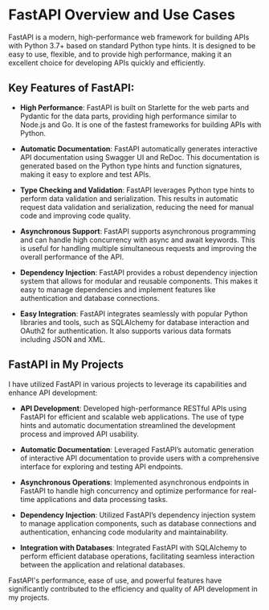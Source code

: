 # FastAPI Overview and Use Cases

FastAPI is a modern, high-performance web framework for building APIs with Python 3.7+ based on standard Python type hints. It is designed to be easy to use, flexible, and to provide high performance, making it an excellent choice for developing APIs quickly and efficiently.

## Key Features of FastAPI:

- **High Performance**: FastAPI is built on Starlette for the web parts and Pydantic for the data parts, providing high performance similar to Node.js and Go. It is one of the fastest frameworks for building APIs with Python.

- **Automatic Documentation**: FastAPI automatically generates interactive API documentation using Swagger UI and ReDoc. This documentation is generated based on the Python type hints and function signatures, making it easy to explore and test APIs.

- **Type Checking and Validation**: FastAPI leverages Python type hints to perform data validation and serialization. This results in automatic request data validation and serialization, reducing the need for manual code and improving code quality.

- **Asynchronous Support**: FastAPI supports asynchronous programming and can handle high concurrency with async and await keywords. This is useful for handling multiple simultaneous requests and improving the overall performance of the API.

- **Dependency Injection**: FastAPI provides a robust dependency injection system that allows for modular and reusable components. This makes it easy to manage dependencies and implement features like authentication and database connections.

- **Easy Integration**: FastAPI integrates seamlessly with popular Python libraries and tools, such as SQLAlchemy for database interaction and OAuth2 for authentication. It also supports various data formats including JSON and XML.

## FastAPI in My Projects

I have utilized FastAPI in various projects to leverage its capabilities and enhance API development:

- **API Development**: Developed high-performance RESTful APIs using FastAPI for efficient and scalable web applications. The use of type hints and automatic documentation streamlined the development process and improved API usability.

- **Automatic Documentation**: Leveraged FastAPI’s automatic generation of interactive API documentation to provide users with a comprehensive interface for exploring and testing API endpoints.

- **Asynchronous Operations**: Implemented asynchronous endpoints in FastAPI to handle high concurrency and optimize performance for real-time applications and data processing tasks.

- **Dependency Injection**: Utilized FastAPI’s dependency injection system to manage application components, such as database connections and authentication, enhancing code modularity and maintainability.

- **Integration with Databases**: Integrated FastAPI with SQLAlchemy to perform efficient database operations, facilitating seamless interaction between the application and relational databases.

FastAPI's performance, ease of use, and powerful features have significantly contributed to the efficiency and quality of API development in my projects.